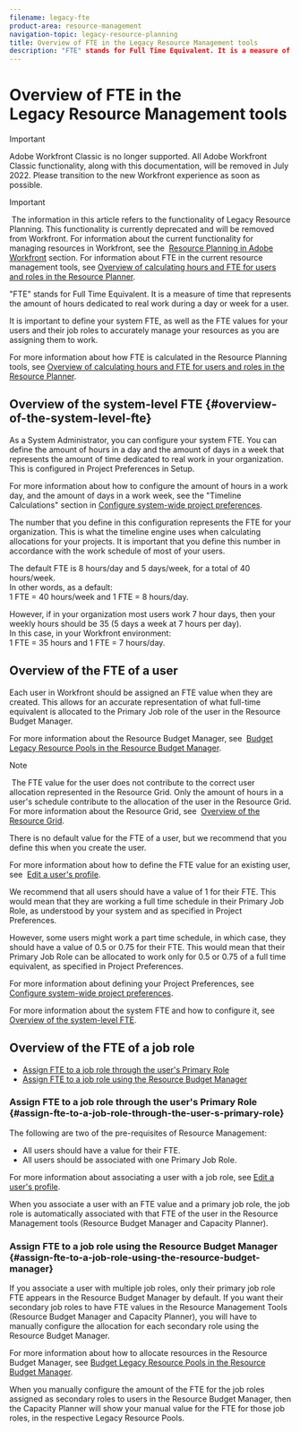 ```yaml
---
filename: legacy-fte
product-area: resource-management
navigation-topic: legacy-resource-planning
title: Overview of FTE in the Legacy Resource Management tools
description: "FTE" stands for Full Time Equivalent. It is a measure of time that represents the amount of hours dedicated to real work during a day or week for a user.
---
```


# Overview of FTE in the Legacy&nbsp;Resource Management tools

>[!IMPORTANT]
>
>Adobe Workfront Classic is no longer supported. All Adobe Workfront Classic functionality, along with this documentation, will be removed in July 2022. Please transition to the new Workfront experience as soon as possible.

>[!IMPORTANT]
>
>&nbsp;The information in this article refers to the functionality of Legacy Resource Planning. This functionality is currently deprecated and will be removed from Workfront.&nbsp;For information about the&nbsp;current&nbsp;functionality for managing resources in Workfront, see the&nbsp; [Resource Planning in Adobe Workfront](../../resource-mgmt/resource-planning/resource-planning-overview.md)&nbsp;section.&nbsp;For information about FTE in the current resource management tools, see [Overview of calculating hours and FTE for users and roles in the Resource Planner](../../resource-mgmt/resource-planning/calculate-hours-fte-for-users-roles-resource-planner.md).

"FTE" stands for Full Time Equivalent. It is a measure of time that represents the amount of hours dedicated to&nbsp;real work during a day or&nbsp;week for a user.&nbsp;

It is important to define your system FTE, as well as the FTE values for your users and their job roles&nbsp;to accurately manage your resources as you are assigning them to work.&nbsp;

For more information about how FTE is calculated in the Resource Planning tools, see [Overview of calculating hours and FTE for users and roles in the Resource Planner](../../resource-mgmt/resource-planning/calculate-hours-fte-for-users-roles-resource-planner.md).

## Overview of the system-level FTE {#overview-of-the-system-level-fte}

As a System Administrator, you can configure your system FTE. You&nbsp;can define the amount of hours in a day and the amount of days in a week that represents the amount of time dedicated to real work in your organization. This is configured in Project Preferences in Setup.

For more information about how to configure the amount of hours in a work day, and the amount of days in a work week, see the "Timeline Calculations" section in [Configure system-wide project preferences](../../administration-and-setup/set-up-workfront/configure-system-defaults/set-project-preferences.md).

The&nbsp;number that you define in this configuration represents the FTE for your organization. This is what the timeline engine uses when calculating allocations for your projects. It is important that you define this number in accordance with the work schedule of most of your users.&nbsp;

The default FTE is 8 hours/day and 5 days/week, for a total of 40 hours/week.   
In other words, as a default:  
1 FTE = 40 hours/week and 1 FTE = 8 hours/day.&nbsp;

However, if in your organization most users work 7 hour days, then your weekly hours should be 35 (5 days a week at 7 hours per day).   
In this case, in your Workfront environment:  
1 FTE = 35 hours and 1 FTE = 7 hours/day.

## Overview of the FTE of a user

Each user in Workfront should be assigned an FTE value when they are created. This allows for an accurate representation of what full-time equivalent is allocated to the Primary Job role of the user in the Resource Budget Manager.

For more information about the Resource Budget Manager, see&nbsp; [Budget Legacy Resource Pools in the Resource Budget Manager](../../resource-mgmt/legacy-res-planning/budget-legacy-pools-in-budget-manager.md).

>[!NOTE]
>
>&nbsp;The FTE value for the user does not contribute to the correct user allocation represented&nbsp;in the Resource Grid. Only the amount of hours in a user's schedule contribute to the allocation of the user in the Resource Grid. For more information about the Resource Grid, see&nbsp; [Overview of the Resource Grid](../../resource-mgmt/legacy-res-planning/resource-grid-overview.md).

There is no default value for the FTE of a user, but we recommend that you define this when you create the user.&nbsp;

For more information about how to&nbsp;define the FTE value for an existing user, see&nbsp; [Edit a user's profile](../../administration-and-setup/add-users/create-and-manage-users/edit-a-users-profile.md).

We recommend that all users should have a value of 1 for their FTE. This would mean that they are working a full time schedule in their Primary Job Role, as understood by your system and as&nbsp;specified&nbsp;in Project Preferences.&nbsp;

However, some users might work a part time schedule, in which case, they should&nbsp;have a value of 0.5 or 0.75 for their FTE. This would mean that their Primary Job Role can be allocated to work only for 0.5 or 0.75 of a full time equivalent, as specified in Project Preferences.&nbsp;

For more information about defining your Project Preferences, see&nbsp; [Configure system-wide project preferences](../../administration-and-setup/set-up-workfront/configure-system-defaults/set-project-preferences.md).

For more information about the system FTE and how to configure it, see&nbsp; [Overview of the system-level FTE](#overview-of-the-system-level-fte).

## Overview of the FTE of&nbsp;a job role

* [Assign FTE to a job role through the user's Primary Role](#assign-fte-to-a-job-role-through-the-user-s-primary-role) 
* [Assign FTE to a job role using the Resource Budget Manager](#assign-fte-to-a-job-role-using-the-resource-budget-manager)

### Assign FTE to a job role through the user's Primary Role {#assign-fte-to-a-job-role-through-the-user-s-primary-role}

The following are two&nbsp;of the pre-requisites of Resource Management:

* All users should have a value for their FTE.
* All users should be associated with one Primary Job Role.&nbsp;

For more information about associating a user with a job role, see [Edit a user's profile](../../administration-and-setup/add-users/create-and-manage-users/edit-a-users-profile.md).

When you associate a user with an FTE value and a primary job role, the job role is automatically associated with that FTE of the user in the Resource Management tools (Resource Budget Manager and Capacity Planner).&nbsp;

### Assign FTE to a job role using the Resource Budget Manager {#assign-fte-to-a-job-role-using-the-resource-budget-manager}

If you associate a user with multiple job roles, only their primary job role FTE&nbsp;appears in the Resource Budget Manager by default. If you want their secondary job roles to have FTE values in the Resource Management Tools (Resource Budget Manager and Capacity Planner), you will have to manually configure&nbsp;the allocation for each&nbsp;secondary role using the Resource Budget Manager.

For more information about how to allocate resources in the Resource Budget Manager, see [Budget Legacy Resource Pools in the Resource Budget Manager](../../resource-mgmt/legacy-res-planning/budget-legacy-pools-in-budget-manager.md).&nbsp;

When you manually configure the amount of the FTE for the job roles assigned as secondary roles to users in the Resource Budget Manager, then the Capacity Planner will show your manual value for the FTE for those job roles, in the respective Legacy Resource Pools.&nbsp;
